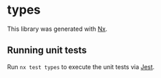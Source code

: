 # types

This library was generated with [Nx](https://nx.dev).





## Running unit tests

Run `nx test types` to execute the unit tests via [Jest](https://jestjs.io).


